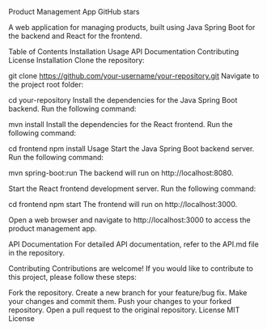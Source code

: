 Product Management App
GitHub stars

A web application for managing products, built using Java Spring Boot for the backend and React for the frontend.

Table of Contents
Installation
Usage
API Documentation
Contributing
License
Installation
Clone the repository:


git clone https://github.com/your-username/your-repository.git
Navigate to the project root folder:


cd your-repository
Install the dependencies for the Java Spring Boot backend. Run the following command:


mvn install
Install the dependencies for the React frontend. Run the following command:


cd frontend
npm install
Usage
Start the Java Spring Boot backend server. Run the following command:


mvn spring-boot:run
The backend will run on http://localhost:8080.

Start the React frontend development server. Run the following command:


cd frontend
npm start
The frontend will run on http://localhost:3000.

Open a web browser and navigate to http://localhost:3000 to access the product management app.

API Documentation
For detailed API documentation, refer to the API.md file in the repository.

Contributing
Contributions are welcome! If you would like to contribute to this project, please follow these steps:

Fork the repository.
Create a new branch for your feature/bug fix.
Make your changes and commit them.
Push your changes to your forked repository.
Open a pull request to the original repository.
License
MIT License

